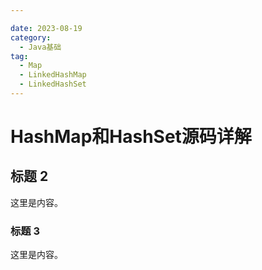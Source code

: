 ```yaml
---

date: 2023-08-19
category:
  - Java基础
tag:
  - Map
  - LinkedHashMap
  - LinkedHashSet
---
```


# HashMap和HashSet源码详解

## 标题 2

这里是内容。

### 标题 3

这里是内容。
